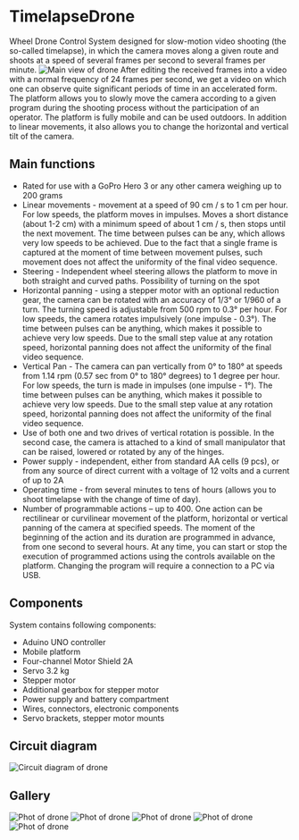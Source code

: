 # TimelapseDrone
Wheel Drone Control System designed for slow-motion video shooting (the so-called timelapse), in which the camera moves along a given route and shoots at a speed of several frames per second to several frames per minute.
![Main view of drone](https://github.com/Barabaniuk/TimelapseDrone/blob/main/TimelapseDrone.Photo_1.jpg)
After editing the received frames into a video with a normal frequency of 24 frames per second, we get a video on which one can observe quite significant periods of time in an accelerated form. The platform allows you to slowly move the camera according to a given program during the shooting process without the participation of an operator. The platform is fully mobile and can be used outdoors. In addition to linear movements, it also allows you to change the horizontal and vertical tilt of the camera.

## Main functions
* Rated for use with a GoPro Hero 3 or any other camera weighing up to 200 grams
* Linear movements - movement at a speed of 90 cm / s to 1 cm per hour. For low speeds, the platform moves in impulses. Moves a short distance (about 1-2 cm) with a minimum speed of about 1 cm / s, then stops until the next movement. The time between pulses can be any, which allows very low speeds to be achieved. Due to the fact that a single frame is captured at the moment of time between movement pulses, such movement does not affect the uniformity of the final video sequence.
* Steering - Independent wheel steering allows the platform to move in both straight and curved paths. Possibility of turning on the spot
* Horizontal panning - using a stepper motor with an optional reduction gear, the camera can be rotated with an accuracy of 1/3° or 1/960 of a turn. The turning speed is adjustable from 500 rpm to 0.3° per hour. For low speeds, the camera rotates impulsively (one impulse - 0.3°). The time between pulses can be anything, which makes it possible to achieve very low speeds. Due to the small step value at any rotation speed, horizontal panning does not affect the uniformity of the final video sequence.
* Vertical Pan - The camera can pan vertically from 0° to 180° at speeds from 1.14 rpm (0.57 sec from 0° to 180° degrees) to 1 degree per hour. For low speeds, the turn is made in impulses (one impulse - 1°). The time between pulses can be anything, which makes it possible to achieve very low speeds. Due to the small step value at any rotation speed, horizontal panning does not affect the uniformity of the final video sequence.
* Use of both one and two drives of vertical rotation is possible. In the second case, the camera is attached to a kind of small manipulator that can be raised, lowered or rotated by any of the hinges.
* Power supply - independent, either from standard AA cells (9 pcs), or from any source of direct current with a voltage of 12 volts and a current of up to 2A
* Operating time - from several minutes to tens of hours (allows you to shoot timelapse with the change of time of day).
* Number of programmable actions – up to 400. One action can be rectilinear or curvilinear movement of the platform, horizontal or vertical panning of the camera at specified speeds. The moment of the beginning of the action and its duration are programmed in advance, from one second to several hours.
At any time, you can start or stop the execution of programmed actions using the controls available on the platform. Changing the program will require a connection to a PC via USB.

## Components
System contains following components:
* Aduino UNO controller
* Mobile platform
* Four-channel Motor Shield 2A
* Servo 3.2 kg
* Stepper motor
* Additional gearbox for stepper motor
* Power supply and battery compartment
* Wires, connectors, electronic components
* Servo brackets, stepper motor mounts

## Circuit diagram
![Circuit diagram of drone](https://github.com/Barabaniuk/TimelapseDrone/blob/main/TimelapseDrone.CircuitDiagram_EN.jpg)

## Gallery
![Phot of drone](https://github.com/Barabaniuk/TimelapseDrone/blob/main/TimelapseDrone.Photo_2.jpg)
![Phot of drone](https://github.com/Barabaniuk/TimelapseDrone/blob/main/TimelapseDrone.Photo_3.jpg)
![Phot of drone](https://github.com/Barabaniuk/TimelapseDrone/blob/main/TimelapseDrone.Photo_4.jpg)
![Phot of drone](https://github.com/Barabaniuk/TimelapseDrone/blob/main/TimelapseDrone.Photo_5.jpg)
![Phot of drone](https://github.com/Barabaniuk/TimelapseDrone/blob/main/TimelapseDrone.Photo_6.jpg)



